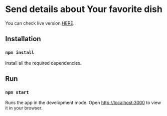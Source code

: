 # Send details about Your favorite dish

You can check live version [HERE](https://github.com/facebook/create-react-app).

## Installation

### `npm install`

Install all the required dependencies.

## Run

### `npm start`

Runs the app in the development mode. Open [http://localhost:3000](http://localhost:3000) to view it in your browser.
